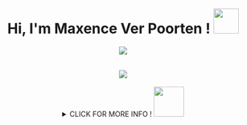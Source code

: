 <h1 align="center">Hi, I'm Maxence Ver Poorten ! <img src="https://i.pinimg.com/originals/bb/52/20/bb5220dccb70fed4d9bd101efad8476d.gif" width="50px"></h1>

<p align="center">
<img src="https://github.com/Maxence-vp/Maxence-vp/assets/120386971/524171a7-9e7d-47ab-acef-ba17ed7370c8">
</p>

<br clear="both">

<div align="center">
  <img src="https://profile-counter.glitch.me/Maxence-vp/count.svg?"  />
</div>

<br clear="both">

<details/>
<summary align="center">CLICK FOR MORE INFO ! <img src="https://i.pinimg.com/originals/9f/b1/25/9fb125f1fedc8cc62ab5b20699ebd87d.gif" width="60px"> </summary>

###

<br clear="both">

<h2 align="left"> <img src="https://images-wixmp-ed30a86b8c4ca887773594c2.wixmp.com/f/156aee08-3185-425f-931e-4dee3780d814/dai420w-1ec74242-2aad-47a3-8cf3-6c6f0f7c297b.gif?token=eyJ0eXAiOiJKV1QiLCJhbGciOiJIUzI1NiJ9.eyJzdWIiOiJ1cm46YXBwOjdlMGQxODg5ODIyNjQzNzNhNWYwZDQxNWVhMGQyNmUwIiwiaXNzIjoidXJuOmFwcDo3ZTBkMTg4OTgyMjY0MzczYTVmMGQ0MTVlYTBkMjZlMCIsIm9iaiI6W1t7InBhdGgiOiJcL2ZcLzE1NmFlZTA4LTMxODUtNDI1Zi05MzFlLTRkZWUzNzgwZDgxNFwvZGFpNDIwdy0xZWM3NDI0Mi0yYWFkLTQ3YTMtOGNmMy02YzZmMGY3YzI5N2IuZ2lmIn1dXSwiYXVkIjpbInVybjpzZXJ2aWNlOmZpbGUuZG93bmxvYWQiXX0.5zDqxRpIYzNeoXnhDwKYB6C3pqdBVmRZTkmVvsVgAf0" width="60px"> &nbsp; Connect with Me : </h2>

<div align="center">
 <a href="mailto:maxence.verpoorten@gmail.com"><img src="https://img.shields.io/badge/Gmail-D14836?style=for-the-badge&logo=gmail&logoColor=white" /></a>
 <a href=""><img src="https://img.shields.io/badge/WhatsApp-25D366?style=for-the-badge&logo=whatsapp&logoColor=white" /></a>
 <a href=""><img src="https://img.shields.io/badge/Discord-5865F2?style=for-the-badge&logo=discord&logoColor=white" /></a>
 <a href="https://www.instagram.com/maxence.vp/"><img src="https://img.shields.io/badge/Instagram-E4405F?style=for-the-badge&logo=instagram&logoColor=white" /></a>
 </div>

###

<h2 align="left"><img src="https://www.clipartmax.com/png/full/299-2990812_pikachu-gif-pictures-images-photos-pixel-pikachu.png" width="50px" />&nbsp; &nbsp; Tech Stack :</h2>
<h3> 🖍️Design </h3>
<img src="https://img.shields.io/badge/Canva-%2300C4CC.svg?&style=for-the-badge&logo=Canva&logoColor=white" />
<img src="https://img.shields.io/badge/Figma-F24E1E?style=for-the-badge&logo=figma&logoColor=white" />
<h3>📚Education</h3>
<img src="https://img.shields.io/badge/MDN_Web_Docs-black?style=for-the-badge&logo=mdnwebdocs&logoColor=white" />
<img src="https://img.shields.io/badge/W3Schools-04AA6D?style=for-the-badge&logo=W3Schools&logoColor=white" />
<h3>⌨️IDE</h3>
<img src="https://img.shields.io/badge/VSCode-0078D4?style=for-the-badge&logo=visual%20studio%20code&logoColor=white" />
<img src="https://img.shields.io/badge/Xcode-007ACC?style=for-the-badge&logo=Xcode&logoColor=white" />
<h3>⚡Database</h3>
<img src="https://img.shields.io/badge/MongoDB-4EA94B?style=for-the-badge&logo=mongodb&logoColor=white" />
<img src="https://img.shields.io/badge/MySQL-005C84?style=for-the-badge&logo=mysql&logoColor=white" />
<h3>👨‍💻Languages</h3>
<img src="https://img.shields.io/badge/JavaScript-323330?style=for-the-badge&logo=javascript&logoColor=F7DF1E" />
<img src="https://img.shields.io/badge/PHP-777BB4?style=for-the-badge&logo=php&logoColor=white" />
<h3>🚀Frameworks & Library</h3>
<img src="https://img.shields.io/badge/Expo-1B1F23?style=for-the-badge&logo=expo&logoColor=white" />
<img src="https://img.shields.io/badge/Express%20js-000000?style=for-the-badge&logo=express&logoColor=white" />
<img src="https://img.shields.io/badge/Node%20js-339933?style=for-the-badge&logo=nodedotjs&logoColor=white" />
<img src="https://img.shields.io/badge/React-20232A?style=for-the-badge&logo=react&logoColor=61DAFB" />
<img src="https://img.shields.io/badge/Bootstrap-563D7C?style=for-the-badge&logo=bootstrap&logoColor=white" />
<h3>📱Mobile Framework</h3>
<img src="https://img.shields.io/badge/React_Native-20232A?style=for-the-badge&logo=react&logoColor=61DAFB" />
<h3>💻Terminal</h3>
<img src="https://img.shields.io/badge/GIT-E44C30?style=for-the-badge&logo=git&logoColor=white" />


<div align="center"><img src="https://31.media.tumblr.com/11ba7df56075ffa8f27649ed437fc2d1/tumblr_mt10t8YbwE1svfmkro1_500.gif" align="center" width="100px"/></div>
<h2 align="center">STATS</h2>

<a  href="https://github.com/Maxence-vp">
<img src="https://raw.githubusercontent.com/Maxence-vp/profile-summary-cards/master/profile-summary-card-output/nord_dark/3-stats.svg" width="32.5%">
<img src="https://raw.githubusercontent.com/Maxence-vp/profile-summary-cards/master/profile-summary-card-output/nord_dark/1-repos-per-language.svg" width="32.5%">
<img src="https://raw.githubusercontent.com/Maxence-vp/profile-summary-cards/master/profile-summary-card-output/nord_dark/2-most-commit-language.svg" width="32.5%">
</a>



**Code Cycle**<br>

<img src="https://raw.githubusercontent.com/Tarikul-Islam-Anik/Animated-Fluent-Emojis/master/Emojis/Smilies/Face%20with%20Spiral%20Eyes.png" width="10%" alt="Broken system!"/>
&nbsp;&nbsp;&nbsp;&nbsp;&nbsp;
<img src="https://raw.githubusercontent.com/Tarikul-Islam-Anik/Animated-Fluent-Emojis/master/Emojis/Smilies/Relieved%20Face.png" width="10%" alt="It's working!"/>
&nbsp;&nbsp;&nbsp;&nbsp;&nbsp;
<img src="https://raw.githubusercontent.com/Tarikul-Islam-Anik/Animated-Fluent-Emojis/master/Emojis/Smilies/Astonished%20Face.png" width="10%" alt="It's working but you don't know how!"/><br>


<!--img src="https://github.com/SP-XD/SP-XD/blob/main/images/this_page_is.gif?raw=true"  width="40%"/-->

</div>




